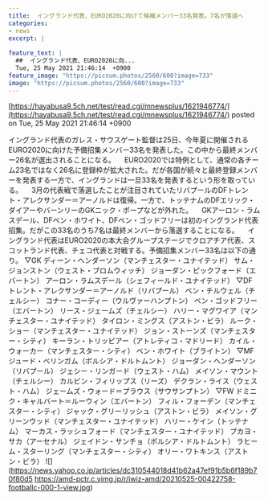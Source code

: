 ```yaml
---
title:  イングランド代表、EURO2020に向けて候補メンバー33名発表。7名が落選へ  
categories:
- news
excerpt: |
  
feature_text: |
  ##  イングランド代表、EURO2020に向...
  Tue, 25 May 2021 21:46:14  +0900
feature_image: "https://picsum.photos/2560/600?image=733"
image: "https://picsum.photos/2560/600?image=733"
---
```


[https://hayabusa9.5ch.net/test/read.cgi/mnewsplus/1621946774/](https://hayabusa9.5ch.net/test/read.cgi/mnewsplus/1621946774/)
posted on Tue, 25 May 2021 21:46:14  +0900

<!--more-->

イングランド代表のガレス・サウスゲート監督は25日、今年夏に開催されるEURO2020に向けた予備招集メンバー33名を発表した。この中から最終メンバー26名が選出されることになる。 　EURO2020では特例として、通常の各チーム23名ではなく26名に登録枠が拡大された。だが各国が続々と最終登録メンバーを発表する一方で、イングランドは一旦33名を発表するという形を取っている。 　3月の代表戦で落選したことが注目されていたリバプールのDFトレント・アレクサンダー＝アーノルドは復帰。一方で、トッテナムのDFエリック・ダイアーやバーンリーのGKニック・ポープなどが外れた。 　GKアーロン・ラムスデール、DFベン・ホワイト、DFベン・ゴッドフリーは初のイングランド代表招集。だがこの33名のうち7名は最終メンバーから落選することになる。 　イングランド代表はEURO2020の本大会グループステージでクロアチア代表、スコットランド代表、チェコ代表と対戦する。予備招集メンバー33名は以下の通り。 ▽GK ディーン・ヘンダーソン（マンチェスター・ユナイテッド） サム・ジョンストン（ウェスト・ブロムウィッチ） ジョーダン・ピックフォード（エバートン） アーロン・ラムスデール（シェフィールド・ユナイテッド） ▽DF トレント・アレクサンダー＝アーノルド（リバプール） ベン・チルウェル（チェルシー） コナー・コーディー（ウルヴァーハンプトン） ベン・ゴッドフリー（エバートン） リース・ジェームズ（チェルシー） ハリー・マグワイア（マンチェスター・ユナイテッド） タイロン・ミングス（アストン・ビラ） ルーク・ショー（マンチェスター・ユナイテッド） ジョン・ストーンズ（マンチェスター・シティ） キーラン・トリッピアー（アトレティコ・マドリード） カイル・ウォーカー（マンチェスター・シティ） ベン・ホワイト（ブライトン） ▽MF ジュード・ベリンガム（ボルシア・ドルトムント） ジョーダン・ヘンダーソン（リバプール） ジェシー・リンガード（ウェスト・ハム） メイソン・マウント（チェルシー） カルビン・フィリップス（リーズ） デクラン・ライス（ウェスト・ハム） ジェームズ・ウォード＝プラウス（サウサンプトン） ▽FW ドミニク・キャルバート＝ルーウィン（エバートン） フィル・フォーデン（マンチェスター・シティ） ジャック・グリーリッシュ（アストン・ビラ） メイソン・グリーンウッド（マンチェスター・ユナイテッド） ハリー・ケイン（トッテナム） マーカス・ラッシュフォード（マンチェスター・ユナイテッド） ブカヨ・サカ（アーセナル） ジェイドン・サンチョ（ボルシア・ドルトムント） ラヒーム・スターリング（マンチェスター・シティ） オリー・ワトキンス（アストン・ビラ） ![](https://news.yahoo.co.jp/articles/dc310544018d41b62a47ef91b5b6f189b70f80d5 https://amd-pctr.c.yimg.jp/r/iwiz-amd/20210525-00422758-footballc-000-1-view.jpg)
